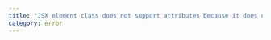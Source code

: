 ```yaml
---
title: "JSX element class does not support attributes because it does not have a '{0}' property."
category: error
---
```


